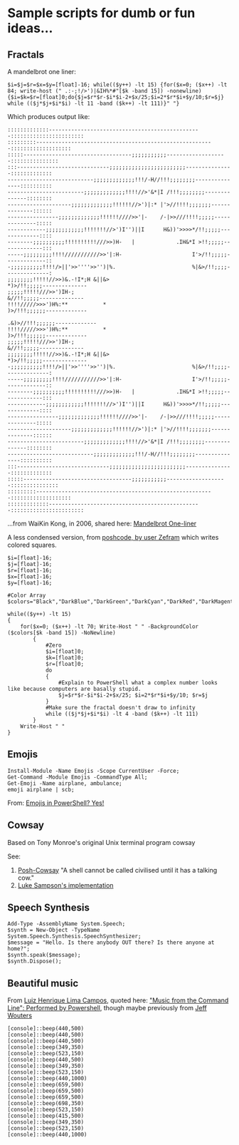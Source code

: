 # Sample scripts for dumb or fun ideas...


## Fractals

A mandelbrot one liner:

    $i=$j=$r=$x=$y=[float]-16; while(($y++) -lt 15) {for($x=0; ($x++) -lt 84; write-host (" .:-;!/>')|&IH%*#"[$k -band 15]) -nonewline){$i=$k=$r=[float]0;do{$j=$r*$r-$i*$i-2+$x/25;$i=2*$r*$i+$y/10;$r=$j} while (($j*$j+$i*$i) -lt 11 -band ($k++) -lt 111)}" "}

Which produces output like:

    :::::::::::::------------------------------------------------:::::::::::::::::::::::
    :::::::::--------------------------------------------------------:::::::::::::::::::
    :::::----------------------------------;;;;;;;;;;;-------------------:::::::::::::::
    :::-----------------------------;;;;;;;;;;;;;;;;;;;;;;;;---------------:::::::::::::
    ---------------------------;;;;;;;;;;;;;!!!/-H//!!!;;;;;;;;---------------::::::::::
    ------------------------;;;;;;;;;;;;;!!!!//>'&*|I /!!!;;;;;;;;--------------::::::::
    --------------------;;;;;;;;;;;;;!!!!!!//>')|:* |'>//!!!!;;;;;;;--------------::::::
    ----------------;;;;;;;;;;;;;!!!!!!////>>'|-    /-|>>///!!!!;;;;;--------------:::::
    ------------;;;;;;;;;;;;!!!!!!!//>')I'')||I      H&))'>>>>*/!!;;;;;-------------::::
    --------;;;;;;;;;;!!!!!!!!!!///>>)H-   |             .IH&*I >!!;;;;;-------------:::
    -----;;;;;;;;;!!!!///////////>>'|:H-                      I'>/!!;;;;;-------------::
    -;;;;;;;;;;!!!!/>||'>>''''>>'')|%.                        %|&>/!!;;;;--------------:
    ;;;;;;;;!!!!!//>>)&.-!I*;H &||&>                           *)>/!!;;;;;--------------
    ;;;;;!!!!!///>>')IH-;                                       &//!!;;;;;--------------
    !!!!/////>>>')H%:**           *                            )>/!!!;;;;;;-------------
                                                            .&)>//!!!;;;;;;-------------
    !!!!/////>>>')H%:**           *                            )>/!!!;;;;;;-------------
    ;;;;;!!!!!///>>')IH-;                                       &//!!;;;;;--------------
    ;;;;;;;;!!!!!//>>)&.-!I*;H &||&>                           *)>/!!;;;;;--------------
    -;;;;;;;;;;!!!!/>||'>>''''>>'')|%.                        %|&>/!!;;;;--------------:
    -----;;;;;;;;;!!!!///////////>>'|:H-                      I'>/!!;;;;;-------------::
    --------;;;;;;;;;;!!!!!!!!!!///>>)H-   |             .IH&*I >!!;;;;;-------------:::
    ------------;;;;;;;;;;;;!!!!!!!//>')I'')||I      H&))'>>>>*/!!;;;;;-------------::::
    ----------------;;;;;;;;;;;;;!!!!!!////>>'|-    /-|>>///!!!!;;;;;--------------:::::
    --------------------;;;;;;;;;;;;;!!!!!!//>')|:* |'>//!!!!;;;;;;;--------------::::::
    ------------------------;;;;;;;;;;;;;!!!!//>'&*|I /!!!;;;;;;;;--------------::::::::
    ---------------------------;;;;;;;;;;;;;!!!/-H//!!!;;;;;;;;---------------::::::::::
    :::-----------------------------;;;;;;;;;;;;;;;;;;;;;;;;---------------:::::::::::::
    :::::----------------------------------;;;;;;;;;;;-------------------:::::::::::::::
    :::::::::--------------------------------------------------------:::::::::::::::::::
    :::::::::::::------------------------------------------------:::::::::::::::::::::::    
    
    
...from WaiKin Kong, in 2006, shared here: [Mandelbrot One-liner](https://blogs.msdn.microsoft.com/powershell/2006/12/28/mandelbrot-one-liner/)

A less condensed version, from [poshcode, by user Zefram](http://poshcode.org/5845) which writes colored squares.

    $i=[float]-16;
    $j=[float]-16;
    $r=[float]-16;
    $x=[float]-16;
    $y=[float]-16;

    #Color Array
    $colors="Black","DarkBlue","DarkGreen","DarkCyan","DarkRed","DarkMagenta","DarkYellow","Gray","DarkGray","Blue","Green","Cyan","Red","Magenta","Yellow","White" 

    while(($y++) -lt 15) 
    { 
        for($x=0; ($x++) -lt 70; Write-Host " " -BackgroundColor ($colors[$k -band 15]) -NoNewline) 
            { 
                #Zero
                $i=[float]0;
                $k=[float]0;
                $r=[float]0; 
                do
                {
                    #Explain to PowerShell what a complex number looks like because computers are basally stupid.
                    $j=$r*$r-$i*$i-2+$x/25; $i=2*$r*$i+$y/10; $r=$j
                }
                #Make sure the fractal doesn't draw to infinity
                while (($j*$j+$i*$i) -lt 4 -band ($k++) -lt 111) 
            } 
        Write-Host " "
    }



## Emojis


    Install-Module -Name Emojis -Scope CurrentUser -Force;
    Get-Command -Module Emojis -CommandType All;
    Get-Emoji -Name airplane, ambulance;
    emoji airplane | scb;
    
From: [Emojis in PowerShell? Yes!](https://artofshell.com/2016/04/emojis-in-powershell-yes/)    


## Cowsay

Based on Tony Monroe's original Unix terminal program cowsay

See:

1. [Posh-Cowsay](https://github.com/kanej/Posh-Cowsay) "A shell cannot be called civilised until it has a talking cow."
2. [Luke Sampson's implementation](http://blog.lukesampson.com/cowsay-in-powershell)


## Speech Synthesis


    Add-Type -AssemblyName System.Speech;
    $synth = New-Object -TypeName System.Speech.Synthesis.SpeechSynthesizer;
    $message = "Hello. Is there anybody OUT there? Is there anyone at home?";
    $synth.speak($message);
    $synth.Dispose();

## Beautiful music


From [Luiz Henrique Lima Campos](https://blogs.technet.microsoft.com/wikininjas/2013/11/13/wiki-life-geek/), quoted here: ["Music from the Command Line": Performed by Powershell](http://social.technet.microsoft.com/wiki/contents/articles/20989.music-from-the-command-line-performed-by-powershell.aspx), though maybe previously from [Jeff Wouters](http://jeffwouters.nl/index.php/2012/03/get-your-geek-on-with-powershell-and-some-music/)

    [console]::beep(440,500)       
    [console]::beep(440,500) 
    [console]::beep(440,500)        
    [console]::beep(349,350)        
    [console]::beep(523,150)        
    [console]::beep(440,500)        
    [console]::beep(349,350)        
    [console]::beep(523,150)        
    [console]::beep(440,1000) 
    [console]::beep(659,500)        
    [console]::beep(659,500)        
    [console]::beep(659,500)        
    [console]::beep(698,350)        
    [console]::beep(523,150)        
    [console]::beep(415,500)        
    [console]::beep(349,350)        
    [console]::beep(523,150)        
    [console]::beep(440,1000)

